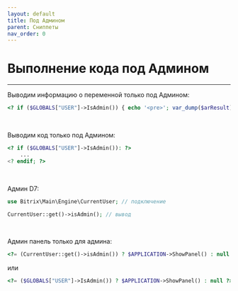 ```yaml
---
layout: default
title: Под Админом
parent: Сниппеты
nav_order: 0
---
```


# Выполнение кода под Админом

---

Выводим информацию о переменной только под Админом:
```php
<? if ($GLOBALS["USER"]->IsAdmin()) { echo '<pre>'; var_dump($arResult); echo '</pre>'; } ?>
```

<br>

Выводим код только под Админом:
```php
<? if ($GLOBALS["USER"]->IsAdmin()): ?>
    ...
<? endif; ?>
```

<br>

Админ D7:
```php
use Bitrix\Main\Engine\CurrentUser; // подключение

CurrentUser::get()->isAdmin(); // вывод
```

<br>

Админ панель только для админа:
```php
<?= (CurrentUser::get()->isAdmin()) ? $APPLICATION->ShowPanel() : null ?>
```

или
```php
<?= ($GLOBALS["USER"]->IsAdmin()) ? $APPLICATION->ShowPanel() : null ?>
```

<br>
